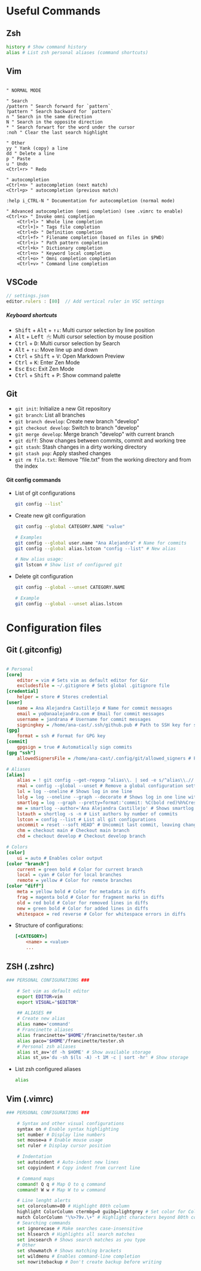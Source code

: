 # Useful Commands

## Zsh

```sh
history # Show command history
alias # List zsh personal aliases (command shortcuts)
```

## Vim
```vim

" NORMAL MODE

" Search
/pattern " Search forward for `pattern`
?pattern " Search backward for `pattern`
n " Search in the same direction
N " Search in the opposite direction
* " Search forwart for the word under the cursor
:noh " Clear the last search highlight

" Other
yy " Yank (copy) a line
dd " Delete a line
p " Paste
u " Undo
<Ctrl+r> " Redo

" autocompletion
<Ctrl+n> " autocompletion (next match)
<Ctrl+p> " autocompletion (previous match)

:help i_CTRL-N " Documentation for autocompletion (normal mode)

" Advanced autocompletion (omni completion) (see .vimrc to enable)
<Ctrl+x> " Invoke omni completion
	<Ctrl+l> " Whole line completion
	<Ctrl+]> " Tags file completion
	<Ctrl+d> " Definition completion
	<Ctrl+f> " Filename completion (based on files in $PWD)
	<Ctrl+i> " Path pattern completion
	<Ctrl+k> " Dictionary completion
	<Ctrl+n> " Keyword local completion
	<Ctrl+o> " Omni completion completion
	<Ctrl+v> " Command line completion
```


## VSCode
```js
// settings.json
editor.rulers : [80]  // Add vertical ruler in VSC settings
```

##### Keyboard shortcuts
- <kbd>Shift</kbd> + <kbd>Alt</kbd> + <kbd>↑↓</kbd>: Multi cursor selection by line position
- <kbd>Alt</kbd> + <kbd>Left 🖱</kbd>: Multi cursor selection by mouse position
- <kbd>Ctrl</kbd> + <kbd>D</kbd>: Multi cursor selection by Search
- <kbd>Alt</kbd> + <kbd>↑↓</kbd>: Move line up and down
- <kbd>Ctrl</kbd> + <kbd>Shift</kbd> + <kbd>V</kbd>: Open Markdown Preview
- <kbd>Ctrl</kbd> + <kbd>K</kbd>: Enter Zen Mode
- <kbd>Esc</kbd> <kbd>Esc</kbd>: Exit Zen Mode 
- <kbd>Ctrl</kbd> + <kbd>Shift</kbd> + <kbd>P</kbd>: Show command palette


## Git 
- `git init`: Initialize a new Git repository
- `git branch`: List all branches
- `git branch develop`: Create new branch "develop"
- `git checkout develop`: Switch to branch "develop"
- `git merge develop`: Merge branch "develop" with current branch
- `git diff`: Show changes between commits, commit and working tree
- `git stash`: Stash changes in a dirty working directory
- `git stash pop`: Apply stashed changes
- `git rm file.txt`: Remove "file.txt" from the working directory and from the index

#### Git config commands

- List of git configurations
	```sh
	git config --list`
	```

- Create new git configuration
	```sh
	git config --global CATEGORY.NAME "value"

	# Examples
	git config --global user.name "Ana Alejandra" # Name for commits
	git config --global alias.lstcon "config --list" # New alias

	# New alias usage:
	git lstcon # Show list of configured git
	```
- Delete git configuration
	```sh
	git config --global --unset CATEGORY.NAME

	# Example
	git config --global --unset alias.lstcon
	```
# Configuration files

## Git (.gitconfig)
```ini

# Personal
[core]
	editor = vim # Sets vim as default editor for Gir
	excludesfile = ~/.gitignore # Sets global .gitignore file
[credential]
	helper = store # Stores credential
[user]
	name = Ana Alejandra Castillejo # Name for commit messages
	email = yo@anaalejandra.com # Email for commit messages
	username = jandrana # Username for commit messages
	signingkey = /home/ana-cast/.ssh/github.pub # Path to SSH key for signing commits
[gpg]
	format = ssh # Format for GPG key
[commit]
	gpgsign = true # Automatically sign commits
[gpg "ssh"]
	allowedSignersFile = /home/ana-cast/.config/git/allowed_signers # Path to allowed signers file

# Aliases
[alias]
	alias = ! git config --get-regexp ^alias\\. | sed -e s/^alias\\.// -e s/\\ /\\ =\\ / # List all aliases
	rmal = config --global --unset # Remove a global configuration setting
	lol = log --oneline # Shows log in one line
	lolg = log --oneline --graph --decorate # Shows log in one line with graph
	smartlog = log --graph --pretty=format:'commit: %C(bold red)%h%Creset %C(red)<%H>%Creset %C(bold magenta)%d %Creset%ndate: %C(bold yellow)%cd %Creset%C(yellow)%cr%Creset%nauthor: %C(bold blue)%an%Creset %C(blue)<%ae>%Creset%n%C(cyan)%s%n%Creset' # Custom log format
	me = smartlog --author='Ana Alejandra Castillejo' # Shows smartlog for specific author
	lstauth = shortlog -s -n # List authors by number of commits
	lstcon = config --list # List all git configurations
	uncommit = reset --soft HEAD^ # Uncommit last commit, leaving changes staged
	chm = checkout main # Checkout main branch
	chd = checkout develop # Checkout develop branch

# Colors
[color]
	ui = auto # Enables color output
[color "branch"]
	current = green bold # Color for current branch
	local = cyan # Color for local branches
	remote = yellow # Color for remote branches
[color "diff"]
	meta = yellow bold # Color for metadata in diffs
	frag = magenta bold # Color for fragment marks in diffs
	old = red bold # Color for removed lines in diffs
	new = green bold # Color for added lines in diffs
	whitespace = red reverse # Color for whitespace errors in diffs
```
- Structure of configurations:
	```ini
	[<CATEGORY>]
		<name> = <value>
		...
	```

## ZSH (.zshrc)
```sh
### PERSONAL CONFIGURATIONS ###

	# Set vim as default editor
	export EDITOR=vim
	export VISUAL="$EDITOR"

	## ALIASES ## 
	# Create new alias
	alias name='command'
	# Francinette aliases
	alias francinette="$HOME"/francinette/tester.sh
	alias paco="$HOME"/francinette/tester.sh
	# Personal zsh aliases
	alias st_av='df -h $HOME' # Show available storage
	alias st_us='du -sh $(ls -A) -t 1M -c | sort -hr' # Show storage 

```
- List zsh configured aliases
	```sh
	alias
	```

## Vim (.vimrc)
```sh
### PERSONAL CONFIGURATIONS ###

	# Syntax and other visual configurations
	syntax on # Enable syntax highlighting
	set number # Display line numbers
	set mouse=a # Enable mouse usage
	set ruler # Display cursor position

	# Indentation
	set autoindent # Auto-indent new lines
	set copyindent # Copy indent from current line

	# Command maps
	command! Q q # Map Q to q command
	command! W w # Map W to w command

	# Line lenght alerts
	set colorcolumn=80 # Highlight 80th column
	highlight ColorColumn ctermbg=0 guibg=lightgrey # Set color for ColorColum
	match ColorColumn "\%>79v.\+" # Highlight characters beyond 80th column
	# Searching commands
	set ignorecase # Make searches case-insensitive
	set hlsearch # Highlights all search matches
	set incsearch # Shows search matches as you type
	# Other
	set showmatch # Shows matching brackets
	set wildmenu # Enables command-line completion
	set nowritebackup # Don't create backup before writing
```
